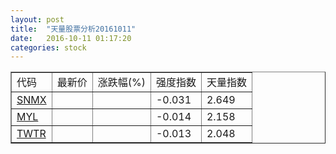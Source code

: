 ```yaml
---
layout: post
title:  "天量股票分析20161011"
date:   2016-10-11 01:17:20
categories: stock
---
```

<script type="text/javascript">
var stockList = []
stockList.push('gb_snmx');
stockList.push('gb_myl');
stockList.push('gb_twtr');
</script>

<table border="1">
 <tr>
  <td>代码</td>
  <td>最新价</td>
  <td>涨跌幅(%)</td>
 <td>强度指数</td>
 <td>天量指数</td>
</tr>
  <tr id="snmx"><td><a href="http://stock.finance.sina.com.cn/usstock/quotes/SNMX.html" target="_blank">SNMX</a></td><td></td><td></td><td>-0.031</td><td>2.649</td></tr>
  <tr id="myl"><td><a href="http://stock.finance.sina.com.cn/usstock/quotes/MYL.html" target="_blank">MYL</a></td><td></td><td></td><td>-0.014</td><td>2.158</td></tr>
  <tr id="twtr"><td><a href="http://stock.finance.sina.com.cn/usstock/quotes/TWTR.html" target="_blank">TWTR</a></td><td></td><td></td><td>-0.013</td><td>2.048</td></tr>
</table>
